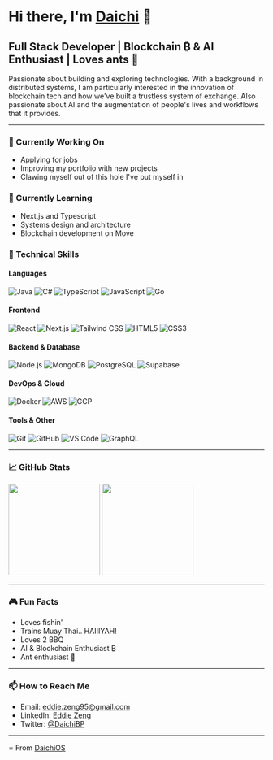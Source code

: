 # Hi there, I'm [Daichi](https://zenge-portfolio.vercel.app/) 👋

## Full Stack Developer | Blockchain ₿ & AI Enthusiast | Loves ants 🐜

Passionate about building and exploring technologies. With a background in distributed systems, I am particularly interested in the innovation of blockchain tech and how we've built a trustless system of exchange.
Also passionate about AI and the augmentation of people's lives and workflows that it provides. 

---


### 🔭 Currently Working On
- Applying for jobs
- Improving my portfolio with new projects
- Clawing myself out of this hole I've put myself in

### 🌱 Currently Learning
- Next.js and Typescript
- Systems design and architecture
- Blockchain development on Move

### 💼 Technical Skills

#### Languages
![Java](https://img.shields.io/badge/-Java-red?style=flat-square&logo=java&logoColor=white)
![C#](https://img.shields.io/badge/-C%23-239120?style=flat-square&logo=csharp&logoColor=white)
![TypeScript](https://img.shields.io/badge/-TypeScript-3178C6?style=flat-square&logo=typescript&logoColor=white)
![JavaScript](https://img.shields.io/badge/-JavaScript-F7DF1E?style=flat-square&logo=javascript&logoColor=black)
![Go](https://img.shields.io/badge/-Go-00ADD8?style=flat-square&logo=go&logoColor=white)

#### Frontend
![React](https://img.shields.io/badge/-React-61DAFB?style=flat-square&logo=react&logoColor=black)
![Next.js](https://img.shields.io/badge/-Next.js-000000?style=flat-square&logo=nextdotjs&logoColor=white)
![Tailwind CSS](https://img.shields.io/badge/-Tailwind_CSS-06B6D4?style=flat-square&logo=tailwindcss&logoColor=white)
![HTML5](https://img.shields.io/badge/-HTML5-E34F26?style=flat-square&logo=html5&logoColor=white)
![CSS3](https://img.shields.io/badge/-CSS3-1572B6?style=flat-square&logo=css3&logoColor=white)

#### Backend & Database
![Node.js](https://img.shields.io/badge/-Node.js-339933?style=flat-square&logo=nodedotjs&logoColor=white)
![MongoDB](https://img.shields.io/badge/-MongoDB-47A248?style=flat-square&logo=mongodb&logoColor=white)
![PostgreSQL](https://img.shields.io/badge/-PostgreSQL-4169E1?style=flat-square&logo=postgresql&logoColor=white)
![Supabase](https://img.shields.io/badge/-Supabase-3ECF8E?style=flat-square&logo=supabase&logoColor=white)

#### DevOps & Cloud
![Docker](https://img.shields.io/badge/-Docker-2496ED?style=flat-square&logo=docker&logoColor=white)
![AWS](https://img.shields.io/badge/-AWS-232F3E?style=flat-square&logo=amazonaws&logoColor=white)
![GCP](https://img.shields.io/badge/-GCP-4285F4?style=flat-square&logo=googlecloud&logoColor=white)

#### Tools & Other
![Git](https://img.shields.io/badge/-Git-F05032?style=flat-square&logo=git&logoColor=white)
![GitHub](https://img.shields.io/badge/-GitHub-181717?style=flat-square&logo=github&logoColor=white)
![VS Code](https://img.shields.io/badge/-VS%20Code-007ACC?style=flat-square&logo=visual-studio-code&logoColor=white)
![GraphQL](https://img.shields.io/badge/-GraphQL-E10098?style=flat-square&logo=graphql&logoColor=white)

---

### 📈 GitHub Stats

<div>
  <img height="180em" src="https://github-readme-stats.vercel.app/api?username=DaichiOS&show_icons=true&theme=radical&include_all_commits=true&count_private=true"/>
  <img height="180em" src="https://github-readme-stats.vercel.app/api/top-langs/?username=DaichiOS&layout=compact&langs_count=7&theme=radical"/>
</div>

---

### 🎮 Fun Facts
- Loves fishin'
- Trains Muay Thai.. HAIIIYAH!
- Loves 2 BBQ
- AI & Blockchain Enthusiast ₿
- Ant enthusiast 🐜

---

### 📫 How to Reach Me
- Email: [eddie.zeng95@gmail.com](mailto:eddie.zeng95@gmail.com)
- LinkedIn: [Eddie Zeng](https://www.linkedin.com/in/eddie-zeng-951066200/)
- Twitter: [@DaichiBP](https://x.com/DaichiBP)

---

⭐️ From [DaichiOS](https://github.com/DaichiOS)
